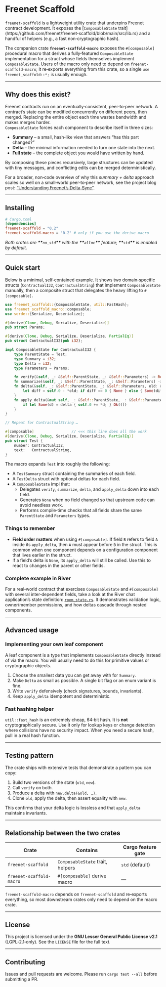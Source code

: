 # Freenet Scaffold

`freenet-scaffold` is a lightweight utility crate that underpins Freenet contract development. It
exposes the [`ComposableState`
trait]\(https\://github.com/freenet/freenet-scaffold/blob/main/src/lib.rs) and a handful of helpers (e.g.,
a fast non‑cryptographic hash).

The companion crate **`freenet-scaffold-macro`** exposes the `#[composable]` procedural macro that
derives a fully‑featured `ComposableState` implementation for a struct whose fields themselves
implement `ComposableState`. Users of the macro only need to depend on `freenet-scaffold-macro`; it
re‑exports everything from this crate, so a single `use freenet_scaffold::*;` is usually enough.

---

## Why does this exist?

Freenet contracts run on an eventually‑consistent, peer‑to‑peer network. A contract’s state can be
modified concurrently on different peers, then merged. Replacing the entire object each time wastes
bandwidth and makes merges harder.\
`ComposableState` forces each component to describe itself in three sizes:

- **Summary** – a small, hash‑like view that answers “has this part changed?”
- **Delta** – the minimal information needed to turn one state into the next.
- **Full state** – the complete object you would have written by hand.

By composing these pieces recursively, large structures can be updated with tiny messages, and
conflicting edits can be merged deterministically.

For a broader, non‑code overview of why this _summary + delta_ approach scales so well on a
small‑world peer‑to‑peer network, see the project blog post:
[“Understanding Freenet’s Delta‑Sync”](https://freenet.org/news/summary-delta-sync/).

---

## Installing

```toml
# Cargo.toml
[dependencies]
freenet-scaffold = "0.2"
freenet-scaffold-macro = "0.2" # only if you use the derive macro
```

_Both crates are ************\*\*************`no_std`************\*\************* with the
************\*\*************`alloc`************\*\************* feature;
************\*\*************`std`************\*\************* is enabled by default._

---

## Quick start

Below is a minimal, self‑contained example. It shows two domain‑specific structs (`ContractualI32`,
`ContractualString`) that implement `ComposableState` manually, then a composite struct that
delegates the heavy lifting to `#[composable]`.

```rust
use freenet_scaffold::{ComposableState, util::FastHash};
use freenet_scaffold_macro::composable;
use serde::{Serialize, Deserialize};

#[derive(Clone, Debug, Serialize, Deserialize)]
pub struct Params;

#[derive(Clone, Debug, Serialize, Deserialize, PartialEq)]
pub struct ContractualI32(pub i32);

impl ComposableState for ContractualI32 {
    type ParentState = Test;
    type Summary = i32;
    type Delta = i32;
    type Parameters = Params;

    fn verify(&self, _: &Self::ParentState, _: &Self::Parameters) -> Result<(), String> { Ok(()) }
    fn summarize(&self, _: &Self::ParentState, _: &Self::Parameters) -> Self::Summary { self.0 }
    fn delta(&self, _: &Self::ParentState, _: &Self::Parameters, old: &Self::Summary) -> Option<Self::Delta> {
        let diff = self.0 - *old; if diff == 0 { None } else { Some(diff) }
    }
    fn apply_delta(&mut self, _: &Self::ParentState, _: &Self::Parameters, delta: &Option<Self::Delta>) -> Result<(), String> {
        if let Some(d) = delta { self.0 += *d; } Ok(())
    }
}

// Repeat for ContractualString …

#[composable]                 // <<< this line does all the work
#[derive(Clone, Debug, Serialize, Deserialize, PartialEq)]
pub struct Test {
    number: ContractualI32,
    text:   ContractualString,
}
```

The macro expands `Test` into roughly the following:

- A `TestSummary` struct containing the summaries of each field.
- A `TestDelta` struct with optional deltas for each field.
- A `ComposableState` impl that:
  - Delegates `verify`, `summarize`, `delta`, and `apply_delta` down into each field.
  - Generates `None` when no field changed so that upstream code can avoid needless work.
  - Performs compile‑time checks that all fields share the same `ParentState` and `Parameters`
    types.

### Things to remember

- **Field order matters** when using `#[composable]`. If field `B` refers to field `A` inside its
  `apply_delta`, then `A` must appear before `B` in the struct. This is common when one component
  depends on a configuration component that lives earlier in the struct.
- If a field’s delta is `None`, its `apply_delta` will still be called. Use this to react to changes
  in the parent or other fields.

### Complete example in River

For a real‑world contract that exercises `ComposableState` and `#[composable]` with several
inter‑dependent fields, take a look at the River chat application’s state definition:
[`room_state.rs`](https://github.com/freenet/river/blob/main/common/src/room_state.rs). It
demonstrates validation logic, owner/member permissions, and how deltas cascade through nested
components.

---

## Advanced usage

### Implementing your own leaf component

A leaf component is a type that implements `ComposableState` directly instead of via the macro. You
will usually need to do this for primitive values or cryptographic objects.

1. Choose the smallest data you can get away with for `Summary`.
2. Make `Delta` as small as possible. A single bit flag or an enum variant is fine.
3. Write `verify` defensively (check signatures, bounds, invariants).
4. Keep `apply_delta` idempotent and deterministic.

### Fast hashing helper

`util::fast_hash` is an extremely cheap, 64‑bit hash. It is **not** cryptographically secure. Use it
only for lookup keys or change detection where collisions have no security impact. When you need a
secure hash, pull in a real hash function.

---

## Testing pattern

The crate ships with extensive tests that demonstrate a pattern you can copy:

1. Build two versions of the state (`old`, `new`).
2. Call `verify` on both.
3. Produce a delta with `new.delta(&old, …)`.
4. Clone `old`, apply the delta, then assert equality with `new`.

This confirms that your delta logic is lossless and that `apply_delta` maintains invariants.

---

## Relationship between the two crates

| Crate                    | Contains                         | Cargo feature gate |
| ------------------------ | -------------------------------- | ------------------ |
| `freenet-scaffold`       | `ComposableState` trait, helpers | `std` (default)    |
| `freenet-scaffold-macro` | `#[composable]` derive macro     | —                  |

`freenet-scaffold-macro` depends on `freenet-scaffold` and re‑exports everything, so most downstream
crates only need to depend on the macro crate.

---

## License

This project is licensed under the **GNU Lesser General Public License v2.1** (LGPL‑2.1‑only). See
the `LICENSE` file for the full text.

---

## Contributing

Issues and pull requests are welcome. Please run `cargo test --all` before submitting a PR.
